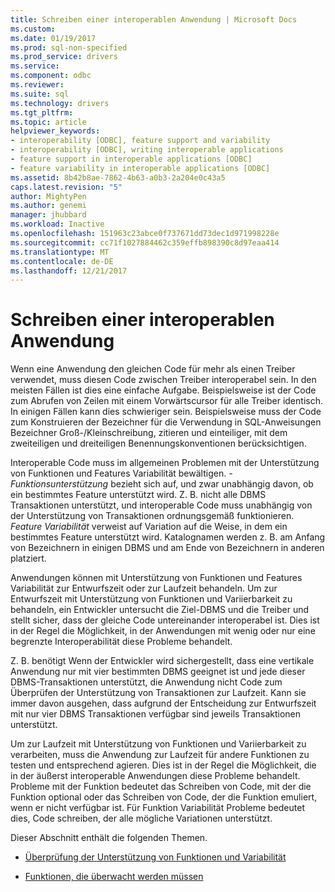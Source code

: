```yaml
---
title: Schreiben einer interoperablen Anwendung | Microsoft Docs
ms.custom: 
ms.date: 01/19/2017
ms.prod: sql-non-specified
ms.prod_service: drivers
ms.service: 
ms.component: odbc
ms.reviewer: 
ms.suite: sql
ms.technology: drivers
ms.tgt_pltfrm: 
ms.topic: article
helpviewer_keywords:
- interoperability [ODBC], feature support and variability
- interoperability [ODBC], writing interoperable applications
- feature support in interoperable applications [ODBC]
- feature variability in interoperable applications [ODBC]
ms.assetid: 8b42b8ae-7862-4b63-a0b3-2a204e0c43a5
caps.latest.revision: "5"
author: MightyPen
ms.author: genemi
manager: jhubbard
ms.workload: Inactive
ms.openlocfilehash: 151963c23abce0f737671dd73dec1d971998228e
ms.sourcegitcommit: cc71f1027884462c359effb898390c8d97eaa414
ms.translationtype: MT
ms.contentlocale: de-DE
ms.lasthandoff: 12/21/2017
---
```

# <a name="writing-an-interoperable-application"></a>Schreiben einer interoperablen Anwendung
Wenn eine Anwendung den gleichen Code für mehr als einen Treiber verwendet, muss diesen Code zwischen Treiber interoperabel sein. In den meisten Fällen ist dies eine einfache Aufgabe. Beispielsweise ist der Code zum Abrufen von Zeilen mit einem Vorwärtscursor für alle Treiber identisch. In einigen Fällen kann dies schwieriger sein. Beispielsweise muss der Code zum Konstruieren der Bezeichner für die Verwendung in SQL-Anweisungen Bezeichner Groß-/Kleinschreibung, zitieren und einteiliger, mit dem zweiteiligen und dreiteiligen Benennungskonventionen berücksichtigen.  
  
 Interoperable Code muss im allgemeinen Problemen mit der Unterstützung von Funktionen und Features Variabilität bewältigen. *-Funktionsunterstützung* bezieht sich auf, und zwar unabhängig davon, ob ein bestimmtes Feature unterstützt wird. Z. B. nicht alle DBMS Transaktionen unterstützt, und interoperable Code muss unabhängig von der Unterstützung von Transaktionen ordnungsgemäß funktionieren. *Feature Variabilität* verweist auf Variation auf die Weise, in dem ein bestimmtes Feature unterstützt wird. Katalognamen werden z. B. am Anfang von Bezeichnern in einigen DBMS und am Ende von Bezeichnern in anderen platziert.  
  
 Anwendungen können mit Unterstützung von Funktionen und Features Variabilität zur Entwurfszeit oder zur Laufzeit behandeln. Um zur Entwurfszeit mit Unterstützung von Funktionen und Variierbarkeit zu behandeln, ein Entwickler untersucht die Ziel-DBMS und die Treiber und stellt sicher, dass der gleiche Code untereinander interoperabel ist. Dies ist in der Regel die Möglichkeit, in der Anwendungen mit wenig oder nur eine begrenzte Interoperabilität diese Probleme behandelt.  
  
 Z. B. benötigt Wenn der Entwickler wird sichergestellt, dass eine vertikale Anwendung nur mit vier bestimmten DBMS geeignet ist und jede dieser DBMS-Transaktionen unterstützt, die Anwendung nicht Code zum Überprüfen der Unterstützung von Transaktionen zur Laufzeit. Kann sie immer davon ausgehen, dass aufgrund der Entscheidung zur Entwurfszeit mit nur vier DBMS Transaktionen verfügbar sind jeweils Transaktionen unterstützt.  
  
 Um zur Laufzeit mit Unterstützung von Funktionen und Variierbarkeit zu verarbeiten, muss die Anwendung zur Laufzeit für andere Funktionen zu testen und entsprechend agieren. Dies ist in der Regel die Möglichkeit, die in der äußerst interoperable Anwendungen diese Probleme behandelt. Probleme mit der Funktion bedeutet das Schreiben von Code, mit der die Funktion optional oder das Schreiben von Code, der die Funktion emuliert, wenn er nicht verfügbar ist. Für Funktion Variabilität Probleme bedeutet dies, Code schreiben, der alle mögliche Variationen unterstützt.  
  
 Dieser Abschnitt enthält die folgenden Themen.  
  
-   [Überprüfung der Unterstützung von Funktionen und Variabilität](../../../odbc/reference/develop-app/checking-feature-support-and-variability.md)  
  
-   [Funktionen, die überwacht werden müssen](../../../odbc/reference/develop-app/features-to-watch-for.md)
